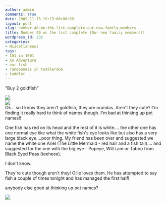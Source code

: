 ```yaml
---
author: admin
comments: true
date: 2009-11-13 19:13:00+00:00
layout: post
slug: number-40-on-the-list-complete-our-new-family-members
title: Number 40 on the list complete (Our new family members!)
wordpress_id: 232
categories:
- Miscellaneous
tags:
- 101 in 1001
- An Adventure
- our fish
- randomness in toddlerdom
- toddler
---
```


"Buy 2 goldfish"

  


[![](http://4.bp.blogspot.com/_C-ub7-hXVgE/Sv2wWeSbreI/AAAAAAAAIEU/00WS_sV9XTw/s400/IMG_5860.jpg)](http://4.bp.blogspot.com/_C-ub7-hXVgE/Sv2wWeSbreI/AAAAAAAAIEU/00WS_sV9XTw/s1600/IMG_5860.jpg)  
[![](http://2.bp.blogspot.com/_C-ub7-hXVgE/Sv2wV8eDERI/AAAAAAAAIEM/k3Dgh-H5Fn4/s400/IMG_5846.jpg)](http://2.bp.blogspot.com/_C-ub7-hXVgE/Sv2wV8eDERI/AAAAAAAAIEM/k3Dgh-H5Fn4/s1600/IMG_5846.jpg)  
Ok... so I know they aren't goldfish, they are orandas.  Aren't they cute?  I'm finding it really hard to think of names though.  I'm bad at thinking up pet names!!  
  
One fish has red on its head and the rest of it is white.... the other one has one normal eye like what the white fish's eye looks like but also has a very large black eye....poor thing. My friend has been over and suggested we name the white one Ariel (The Little Mermaid - red hair and a fish tail).... and suggested for the one with the big eye - Popeye, Will.i.am or Taboo from Black Eyed Peas (teeheee).  
  
I don't know.  
  
They're cute though aren't they!  Ollie loves them.  He has attempted to say fish a couple of times tonight and has managed the first half!  
  
anybody else good at thinking up pet names?

![](https://blogger.googleusercontent.com/tracker/251139911615938991-905703189492182856?l=www.outmumbered.com)
